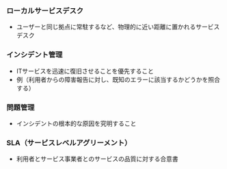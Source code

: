 ### ローカルサービスデスク
- ユーザーと同じ拠点に常駐するなど、物理的に近い距離に置かれるサービスデスク
### インシデント管理
- ITサービスを迅速に復旧させることを優先すること
- 例（利用者からの障害報告に対し、既知のエラーに該当するかどうかを照合する）
### 問題管理
- インシデントの根本的な原因を究明すること
### SLA（サービスレベルアグリーメント）
- 利用者とサービス事業者とのサービスの品質に対する合意書
